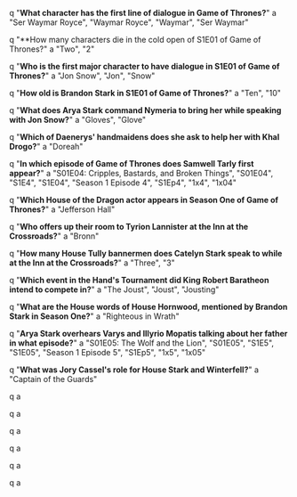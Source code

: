 q "**What character has the first line of dialogue in Game of Thrones?**"
a "Ser Waymar Royce", "Waymar Royce", "Waymar", "Ser Waymar"

q "**How many characters die in the cold open of S1E01 of Game of Thrones?"
a "Two", "2"

q "**Who is the first major character to have dialogue in S1E01 of Game of Thrones?**"
a "Jon Snow", "Jon", "Snow"

q "**How old is Brandon Stark in S1E01 of Game of Thrones?**"
a "Ten", "10"

q "**What does Arya Stark command Nymeria to bring her while speaking with Jon Snow?**"
a "Gloves", "Glove"

q "**Which of Daenerys' handmaidens does she ask to help her with Khal Drogo?**"
a "Doreah"

q "**In which episode of Game of Thrones does Samwell Tarly first appear?**"
a "S01E04: Cripples, Bastards, and Broken Things", "S01E04", "S1E4", "S1E04", "Season 1 Episode 4", "S1Ep4", "1x4", "1x04"

q "**Which House of the Dragon actor appears in Season One of Game of Thrones?**"
a "Jefferson Hall"

q "**Who offers up their room to Tyrion Lannister at the Inn at the Crossroads?**"
a "Bronn"

q "**How many House Tully bannermen does Catelyn Stark speak to while at the Inn at the Crossroads?**"
a "Three", "3"

q "**Which event in the Hand's Tournament did King Robert Baratheon intend to compete in?**"
a "The Joust", "Joust", "Jousting"

q "**What are the House words of House Hornwood, mentioned by Brandon Stark in Season One?**"
a "Righteous in Wrath"

q "**Arya Stark overhears Varys and Illyrio Mopatis talking about her father in what episode?**"
a "S01E05: The Wolf and the Lion", "S01E05", "S1E5", "S1E05", "Season 1 Episode 5", "S1Ep5", "1x5", "1x05"

q "**What was Jory Cassel's role for House Stark and Winterfell?**"
a "Captain of the Guards"

q
a

q
a

q
a

q
a

q
a

q
a
